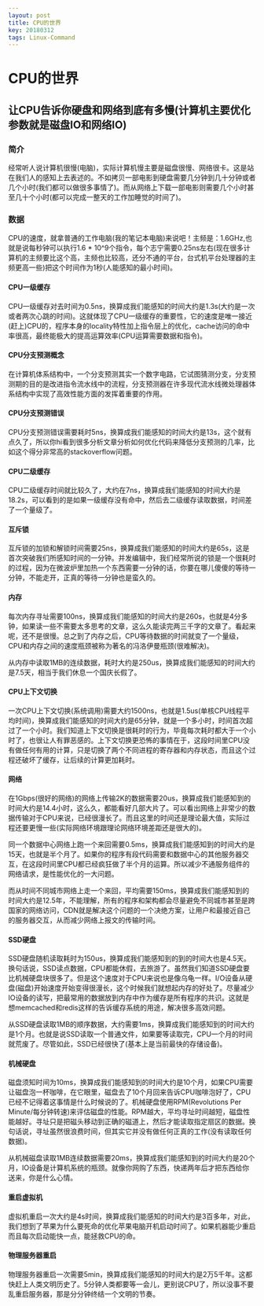 ```yaml
---
layout: post
title: CPU的世界
key: 20180312
tags: Linux-Command
---
```


# CPU的世界


## 让CPU告诉你硬盘和网络到底有多慢(计算机主要优化参数就是磁盘IO和网络IO)

### 简介

经常听人说计算机很慢(电脑)，实际计算机慢主要是磁盘很慢、网络很卡。这是站在我们人的感知上去表述的。不如拷贝一部电影到硬盘需要几分钟到几十分钟或者几个小时(我们都可以做很多事情了)。而从网络上下载一部电影则需要几个小时甚至几十个小时(都可以完成一整天的工作加睡觉的时间了)。



### 数据

CPU的速度，就拿普通的工作电脑(我的笔记本电脑)来说吧！主频是：1.6GHz,也就是说每秒钟可以执行1.6 * 10^9个指令，每个志宁需要0.25ns左右(现在很多计算机的主频要比这个高，主频也比较高，还分不通的平台，台式机平台处理器的主频更高一些)把这个时间作为1秒(人能感知的最小时间)。

#### CPU一级缓存

CPU一级缓存对去时间为0.5ns，换算成我们能感知的时间大约是1.3s(大约是一次或者两次心跳的时间)。这就体现了CPU一级缓存的重要性，它的速度是唯一接近(赶上)CPU的，程序本身的locality特性加上指令层上的优化，cache访问的命中率很高，最终能极大的提高运算效率(CPU运算需要数据和指令)。

#### CPU分支预测概念

在计算机体系结构中，一个分支预测其实一个数字电路，它试图猜测分支，分支预测期的目的是改进指令流水线中的流程，分支预测器在许多现代流水线微处理器体系结构中实现了高效性能方面的发挥着重要的作用。

#### CPU分支预测错误

CPU分支预测错误需要耗时5ns，换算成我们能感知的时间大约是13s，这个就有点久了，所以你hi看到很多分析文章分析如何优化代码来降低分支预测的几率，比如这个得分非常高的stackoverflow问题。

#### CPU二级缓存

CPU二级缓存时间就比较久了，大约在7ns，换算成我们能感知的时间大约是18.2s，可以看到的是如果一级缓存没有命中，然后去二级缓存读取数据，时间差了一个量级了。

#### 互斥锁

互斥锁的加锁和解锁时间需要25ns，换算成我们能感知的时间大约是65s，这是首次突破我们所感知时间的一分钟。并发编辑中，我们经常所说的锁是一个很耗时的过程，因为在微波炉里加热一个东西需要一分钟的话，你要在哪儿傻傻的等待一分钟，不能走开，正真的等待一分钟也是蛮久的。

#### 内存

每次内存寻址需要100ns，换算成我们能感知的时间大约是260s，也就是4分多钟，如果读一些不需要太多思考的文章，这么久能读完两三千字的文章了。看起来呢，还不是很慢。总之到了内存之后，CPU等待数据的时间就变了一个量级，CPU和内存之间的速度瓶颈被称为著名的冯洛伊曼瓶颈(很难解决)。

从内存中读取1MB的连续数据，耗时大约是250us，换算成我们能感知的时间大约是7.5天，相当于我们休息一个国庆长假了。

#### CPU上下文切换

一次CPU上下文切换(系统调用)需要大约1500ns，也就是1.5us(单核CPU线程平均时间)，换算成我们能感知的时间大约是65分钟，就是一个多小时，时间首次超过了一个小时。我们知道上下文切换是很耗时的行为，毕竟每次耗时都大于一个小时了，也很让人有罪恶感的。上下文切换更恐怖的事情在于，这段时间里CPU没有做任何有用的计算，只是切换了两个不同进程的寄存器和内存状态，而且这个过程还破坏了缓存，让后续的计算更加耗时。

#### 网络

在1Gbps(很好的网络)的网络上传输2K的数据需要20us，换算成我们能感知到的时间大约是14.4小时，这么久，都能看好几部大片了。可以看出网络上非常少的数据传输对于CPU来说，已经很漫长了。而且这里的时间还是理论最大值，实际过程还要更慢一些(实际网络环境跟理论网络环境差距还是很大的)。

同一个数据中心网络上跑一个来回需要0.5ms，换算成我们能感知到的时间大约是15天，也就是半个月了。如果你的程序有段代码需要和数据中心的其他服务器交互，在这段时间里CPU都已经疯狂做了半个月的运算。所以减少不通服务组件的网络请求，是性能优化的一大问题。

而从时间不同城市网络上走一个来回，平均需要150ms，换算成我们能感知到的时间大约是12.5年，不能理解，所有的程序和架构都会尽量避免不同城市甚至是跨国家的网络访问，CDN就是解决这个问题的一个决绝方案，让用户和最接近自己的服务器交互，从而减少网络上报文的传输时间。

#### SSD硬盘

SSD硬盘随机读取耗时为150us，换算成我们能感知到的到的时间大也是4.5天。换句话说，SSD读点数据，CPU都能休假，去旅游了。虽然我们知道SSD硬盘要比机械硬盘块很多了。但是这个速度对于CPU来说也是像乌龟一样。I/O设备从硬盘(磁盘)开始速度开始变得很漫长，这个时候我们就想起内存的好处了。尽量减少IO设备的读写，把最常用的数据放到内存中作为缓存是所有程序的共识。这就是想memcached和redis这样的告诉缓存系统的用途，解决很多高效问题。

从SSD硬盘读取1MB的顺序数据，大约需要1ms，换算成我们能感知到的时间大约是1个月。也就是说SSD读取一个普通文件，如果要等读取完，CPU一个月的时间就荒废了。尽管如此，SSD已经很快了(基本上是当前最快的存储设备)。

#### 机械硬盘

磁盘须知时间为10ms，换算成我们能感知到的时间大约是10个月，如果CPU需要让磁盘泡一杯咖啡，在它眼里，磁盘去了10个月回来告诉CPU咖啡泡好了，CPU已经不记得着这事情是什么时候说的了。机械硬盘使用RPM(Revolutions Per Minute/每分钟转速)来评估磁盘的性能。RPM越大，平均寻址时间越短，磁盘性能越好。寻址只是把磁头移动到正确的磁道上，然后才能读取指定扇区的数据。换句话说，寻址虽然很浪费时间，但其实它并没有做任何正真的工作(没有读取任何数据)。

从机械磁盘读取1MB连续数据需要20ms，换算成我们能感知到的时间大约是20个月，IO设备是计算机系统的瓶颈。就像你网购了东西，快递两年后才把东西给你送来，你是什么心情。

#### 重启虚拟机

虚拟机重启一次大约是4s时间，换算成我们能感知的时间大约是3百多年，对此，我们想到了苹果为什么要死命的优化苹果电脑开机启动时间了。如果机器能少重启而且每次启动能快一点，能拯救CPU的命。

#### 物理服务器重启

物理服务器重启一次需要5min，换算成我们能感知的时间大约是2万5千年。这都快赶上人类文明历史了。5分钟人类都要等一会儿，更别说CPU了，所以没事不要乱重启服务器，那是分分钟终结一个文明的节奏。







